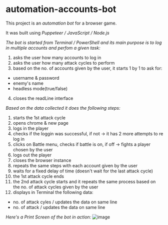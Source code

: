 # automation-accounts-bot

This project is an *automation bot* for a browser game.

It was built using *Puppeteer / JavaScript / Node.js*

*The bot is started from Terminal / PowerShell and its main purpose is to log in multiple accounts and perfom a given task:*
1. asks the user how many accounts to log in
2. asks the user how many attack cycles to perform
3. based on the no. of accounts given by the user, it starts 1 by 1 to ask for:
- username & password
- enemy's name
- headless mode(true/false)
4. closes the readLine interface

 *Based on the data collected it does the following steps:*
1. starts the 1st attack cycle
2. opens chrome & new page
3. logs in the player
4. checks if the loggin was successful, if not -> it has 2 more attempts to re log in
5. clicks on Battle menu, checks if battle is on, if off -> fights a player chosen by the user
6. logs out the player   
7. closes the browser instance
8. repeats the same steps with each account given by the user
9. waits for a fixed delay of time (doesn't wait for the last attack cycle)
10. the 1st attack cycle ends
11. the 2nd attack cycle starts and it repeats the same process based on the no. of attack cycles given by the user
12. displays in Terminal the following data:
 - no. of attack cyles / updates the data on same line
 - no. of attack / updates the data on same line

  *Here's a Print Screen of the bot in action:*
![image](https://github.com/BenThink/automation-accounts-bot/assets/28758782/7ed03fcc-3f48-4fc4-acd8-ac41c115d7b3)


